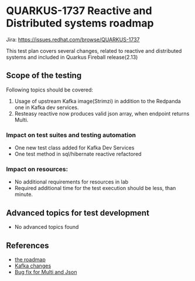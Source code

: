 # QUARKUS-1737 Reactive and Distributed systems roadmap

Jira: https://issues.redhat.com/browse/QUARKUS-1737

This test plan covers several changes, related to reactive and distributed systems and included in Quarkus Fireball release(2.13)

## Scope of the testing
Following topics should be covered:

1. Usage of upstream Kafka image(Strimzi) in addition to the Redpanda one in Kafka dev services.
2. Resteasy reactive now produces valid json array, when endpoint returns Multi.

### Impact on test suites and testing automation
- One new test class added for Kafka Dev Services
- One test method in sql/hibernate reactive refactored 


### Impact on resources:

- No additional requirements for resources in lab
- Required additional time for the test execution should be less, than minute.

## Advanced topics for test development

- No advanced topics found

## References

- [the roadmap](https://issues.redhat.com/browse/QUARKUS-1737)
- [Kafka changes](https://issues.redhat.com/browse/QUARKUS-1411)
- [Bug fix for Multi and Json](https://issues.redhat.com/browse/QUARKUS-1220)
